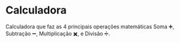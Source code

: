 # Calculadora
Calculadora que faz as 4 principais operações matemáticas
Soma ➕,
Subtração ➖,
Multiplicação ✖️, e
Divisão ➗.
